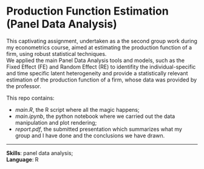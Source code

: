 # Production Function Estimation (Panel Data Analysis)
This captivating assignment, undertaken as a the second group work during my econometrics course, aimed at estimating the production function of a firm, using robust statistical techniques.  
We applied the main Panel Data Analysis tools and models, such as the Fixed Effect (FE) and Random Effect (RE) to identifity the individual-specific and time specific latent heterogeneity and provide a statistically relevant estimation of the production function of a firm, whose data was provided by the professor.  

This repo contains:
- *main.R*, the R script where all the magic happens;
- *main.ipynb*, the python notebook where we carried out the data manipulation and plot rendering;
- *report.pdf*, the submitted presentation which summarizes what my group and I have done and the conclusions we have drawn.
---
**Skills**: panel data analysis;  
**Language**: R
